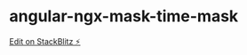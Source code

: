 # angular-ngx-mask-time-mask

[Edit on StackBlitz ⚡️](https://stackblitz.com/edit/angular-ngx-mask-time-mask)
